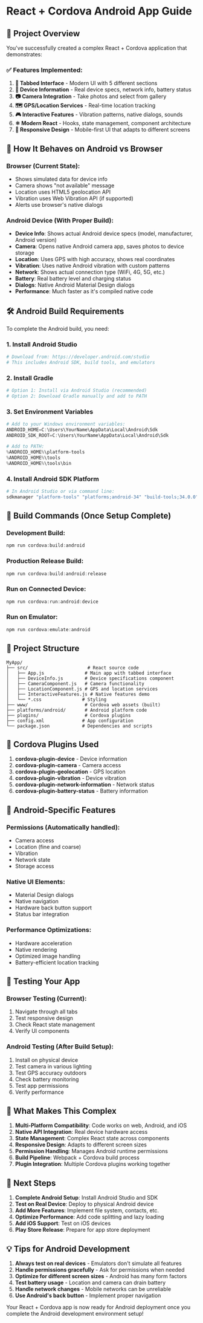 # React + Cordova Android App Guide

## 🎉 Project Overview

You've successfully created a complex React + Cordova application that demonstrates:

### ✅ **Features Implemented:**
1. **📱 Tabbed Interface** - Modern UI with 5 different sections
2. **🔧 Device Information** - Real device specs, network info, battery status
3. **📷 Camera Integration** - Take photos and select from gallery
4. **🗺️ GPS/Location Services** - Real-time location tracking
5. **🎮 Interactive Features** - Vibration patterns, native dialogs, sounds
6. **⚛️ Modern React** - Hooks, state management, component architecture
7. **🎨 Responsive Design** - Mobile-first UI that adapts to different screens

## 📱 How It Behaves on Android vs Browser

### **Browser (Current State):**
- Shows simulated data for device info
- Camera shows "not available" message
- Location uses HTML5 geolocation API
- Vibration uses Web Vibration API (if supported)
- Alerts use browser's native dialogs

### **Android Device (With Proper Build):**
- **Device Info**: Shows actual Android device specs (model, manufacturer, Android version)
- **Camera**: Opens native Android camera app, saves photos to device storage
- **Location**: Uses GPS with high accuracy, shows real coordinates
- **Vibration**: Uses native Android vibration with custom patterns
- **Network**: Shows actual connection type (WiFi, 4G, 5G, etc.)
- **Battery**: Real battery level and charging status
- **Dialogs**: Native Android Material Design dialogs
- **Performance**: Much faster as it's compiled native code

## 🛠️ Android Build Requirements

To complete the Android build, you need:

### **1. Install Android Studio**
```powershell
# Download from: https://developer.android.com/studio
# This includes Android SDK, build tools, and emulators
```

### **2. Install Gradle**
```powershell
# Option 1: Install via Android Studio (recommended)
# Option 2: Download Gradle manually and add to PATH
```

### **3. Set Environment Variables**
```powershell
# Add to your Windows environment variables:
ANDROID_HOME=C:\Users\YourName\AppData\Local\Android\Sdk
ANDROID_SDK_ROOT=C:\Users\YourName\AppData\Local\Android\Sdk

# Add to PATH:
%ANDROID_HOME%\platform-tools
%ANDROID_HOME%\tools
%ANDROID_HOME%\tools\bin
```

### **4. Install Android SDK Platform**
```powershell
# In Android Studio or via command line:
sdkmanager "platform-tools" "platforms;android-34" "build-tools;34.0.0"
```

## 🚀 Build Commands (Once Setup Complete)

### **Development Build:**
```powershell
npm run cordova:build:android
```

### **Production Release Build:**
```powershell
npm run cordova:build:android:release
```

### **Run on Connected Device:**
```powershell
npm run cordova:run:android:device
```

### **Run on Emulator:**
```powershell
npm run cordova:emulate:android
```

## 📂 Project Structure

```
MyApp/
├── src/                      # React source code
│   ├── App.js               # Main app with tabbed interface
│   ├── DeviceInfo.js        # Device specifications component
│   ├── CameraComponent.js   # Camera functionality
│   ├── LocationComponent.js # GPS and location services
│   ├── InteractiveFeatures.js # Native features demo
│   └── *.css               # Styling
├── www/                     # Cordova web assets (built)
├── platforms/android/       # Android platform code
├── plugins/                 # Cordova plugins
├── config.xml              # App configuration
└── package.json            # Dependencies and scripts
```

## 🔌 Cordova Plugins Used

1. **cordova-plugin-device** - Device information
2. **cordova-plugin-camera** - Camera access
3. **cordova-plugin-geolocation** - GPS location
4. **cordova-plugin-vibration** - Device vibration
5. **cordova-plugin-network-information** - Network status
6. **cordova-plugin-battery-status** - Battery information

## 🎯 Android-Specific Features

### **Permissions (Automatically handled):**
- Camera access
- Location (fine and coarse)
- Vibration
- Network state
- Storage access

### **Native UI Elements:**
- Material Design dialogs
- Native navigation
- Hardware back button support
- Status bar integration

### **Performance Optimizations:**
- Hardware acceleration
- Native rendering
- Optimized image handling
- Battery-efficient location tracking

## 🧪 Testing Your App

### **Browser Testing (Current):**
1. Navigate through all tabs
2. Test responsive design
3. Check React state management
4. Verify UI components

### **Android Testing (After Build Setup):**
1. Install on physical device
2. Test camera in various lighting
3. Test GPS accuracy outdoors
4. Check battery monitoring
5. Test app permissions
6. Verify performance

## 📱 What Makes This Complex

1. **Multi-Platform Compatibility**: Code works on web, Android, and iOS
2. **Native API Integration**: Real device hardware access
3. **State Management**: Complex React state across components
4. **Responsive Design**: Adapts to different screen sizes
5. **Permission Handling**: Manages Android runtime permissions
6. **Build Pipeline**: Webpack + Cordova build process
7. **Plugin Integration**: Multiple Cordova plugins working together

## 🎉 Next Steps

1. **Complete Android Setup**: Install Android Studio and SDK
2. **Test on Real Device**: Deploy to physical Android device
3. **Add More Features**: Implement file system, contacts, etc.
4. **Optimize Performance**: Add code splitting and lazy loading
5. **Add iOS Support**: Test on iOS devices
6. **Play Store Release**: Prepare for app store deployment

## 💡 Tips for Android Development

1. **Always test on real devices** - Emulators don't simulate all features
2. **Handle permissions gracefully** - Ask for permissions when needed
3. **Optimize for different screen sizes** - Android has many form factors
4. **Test battery usage** - Location and camera can drain battery
5. **Handle network changes** - Mobile networks can be unreliable
6. **Use Android's back button** - Implement proper navigation

Your React + Cordova app is now ready for Android deployment once you complete the Android development environment setup!
